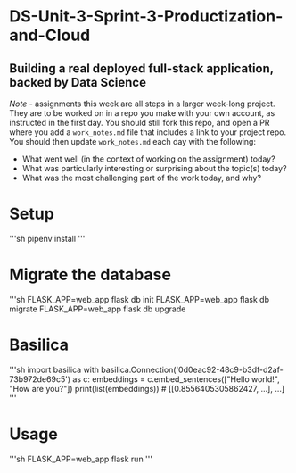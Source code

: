 # DS-Unit-3-Sprint-3-Productization-and-Cloud
Building a real deployed full-stack application, backed by Data Science
--------------------

*Note* - assignments this week are all steps in a larger week-long project. They
are to be worked on in a repo you make with your own account, as instructed in
the first day. You should still fork this repo, and open a PR where you add a
`work_notes.md` file that includes a link to your project repo. You should then
update `work_notes.md` each day with the following:

- What went well (in the context of working on the assignment) today?
- What was particularly interesting or surprising about the topic(s) today?
- What was the most challenging part of the work today, and why?


# Setup
'''sh
pipenv install
'''
# Migrate the database
'''sh
FLASK_APP=web_app flask db init
FLASK_APP=web_app flask db migrate
FLASK_APP=web_app flask db upgrade
# Basilica
'''sh
import basilica
with basilica.Connection('0d0eac92-48c9-b3df-d2af-73b972de69c5') as c:
    embeddings = c.embed_sentences(["Hello world!", "How are you?"])
    print(list(embeddings)) # [[0.8556405305862427, ...], ...]
'''
# Usage

'''sh
FLASK_APP=web_app flask run
'''

